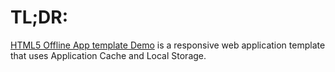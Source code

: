 TL;DR:
======
[HTML5 Offline App template Demo](http://bit-taming.com/content/projects/appcachetest/example1.html)
 is a responsive web application template that uses Application Cache and Local Storage.